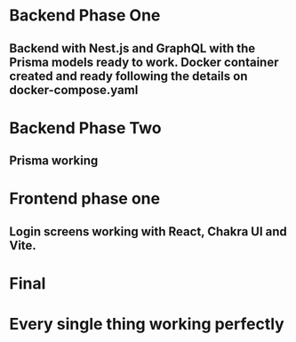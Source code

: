 # Backend Phase One 

## Backend with Nest.js and GraphQL with the Prisma models ready to work. Docker container created and ready following the details on docker-compose.yaml

# Backend Phase Two

## Prisma working

# Frontend phase one

## Login screens working with React, Chakra UI and Vite.

# Final

# Every single thing working perfectly
